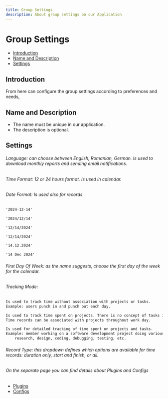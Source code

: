 ```yaml
---
title: Group Settings
description: About group settings on our Application
---
```


# Group Settings

- [Introduction](#introduction)
- [Name and Description](#name-and-description)
- [Settings](#settings)

<a name="introduction"></a>
## Introduction
From here can configure the group settings according to preferences and needs,

<a name="name-and-description"></a>
## Name and Description
 - The name must be unique in our application.
 - The description is optional.

<a name="settings"></a>
## Settings

###### Language: can choose between English, Romanian, German. Is used to download monthly reports and sending email notifications.

###### Time Format: 12 or 24 hours format. Is used in calendar.

###### Date Format: Is used also for records.

```txt tab='Y-m-d'
'2024-12-14'
```

```txt tab='Y/m/d'
'2024/12/14'
```

```txt tab='m/d/Y'
'12/14/2024'
```

```txt tab='m-d-Y'
'12/14/2024'
```

```txt tab='d.m.Y'
'14.12.2024'
```

```txt tab='d M Y'
'14 Dec 2024'
```

###### First Day Of Week: as the name suggests, choose the first day of the week for the calendar.

###### Tracking Mode: 

```txt tab='Time tracking mode'
Is used to track time without association with projects or tasks. 
Example: users punch in and punch out each day.
```

```txt tab='Projects tracking mode'
Is used to track time spent on projects. There is no concept of tasks in this mode. 
Time records can be associated with projects throughout work day.
```

```txt tab='Projects and tasks tracking mode'
Is used for detailed tracking of time spent on projects and tasks. 
Example: member working on a software development project doing various tasks such as:
    research, design, coding, debugging, testing, etc.
```

###### Record Type: this dropdown defines which options are available for time records: duration only, start and finish, or all.

###### On the separate page you can find details about Plugins and Configs

- [Plugins](/plugins)
- [Configs](/configs)
